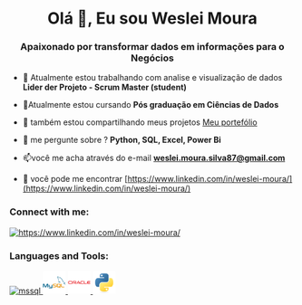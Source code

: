 <h1 align="center">Olá 👋, Eu sou Weslei Moura</h1>
<h3 align="center">Apaixonado por transformar dados em informações para o Negócios</h3>

- 🔭 Atualmente estou trabalhando com analise e visualização de dados **Lider der Projeto - Scrum Master (student)**

- 🌱Atualmente estou cursando **Pós graduação em Ciências de Dados**

- 👯 também estou compartilhando meus projetos [Meu portefólio](https://meuportifolio92.webnode.page/)

- 💬 me pergunte sobre ? **Python, SQL, Excel, Power Bi**

- 📫você me acha através do e-mail **weslei.moura.silva87@gmail.com**

- 📄 você pode me encontrar [https://www.linkedin.com/in/weslei-moura/](https://www.linkedin.com/in/weslei-moura/)

<h3 align="left">Connect with me:</h3>
<p align="left">
<a href="https://linkedin.com/in/https://www.linkedin.com/in/weslei-moura/" target="blank"><img align="center" src="https://raw.githubusercontent.com/rahuldkjain/github-profile-readme-generator/master/src/images/icons/Social/linked-in-alt.svg" alt="https://www.linkedin.com/in/weslei-moura/" height="30" width="40" /></a>
</p>

<h3 align="left">Languages and Tools:</h3>
<p align="left"> <a href="https://www.microsoft.com/en-us/sql-server" target="_blank" rel="noreferrer"> <img src="https://www.svgrepo.com/show/303229/microsoft-sql-server-logo.svg" alt="mssql" width="40" height="40"/> </a> <a href="https://www.mysql.com/" target="_blank" rel="noreferrer"> <img src="https://raw.githubusercontent.com/devicons/devicon/master/icons/mysql/mysql-original-wordmark.svg" alt="mysql" width="40" height="40"/> </a> <a href="https://www.oracle.com/" target="_blank" rel="noreferrer"> <img src="https://raw.githubusercontent.com/devicons/devicon/master/icons/oracle/oracle-original.svg" alt="oracle" width="40" height="40"/> </a> <a href="https://www.python.org" target="_blank" rel="noreferrer"> <img src="https://raw.githubusercontent.com/devicons/devicon/master/icons/python/python-original.svg" alt="python" width="40" height="40"/> </a> </p>




